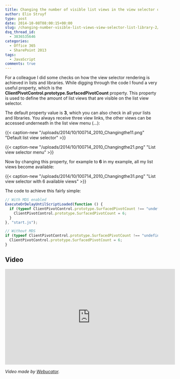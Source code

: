 ```yaml
---
title: Changing the number of visible list views in the view selector of a list or library
author: Elio Struyf
type: post
date: 2014-10-08T08:00:15+00:00
slug: /changing-number-visible-list-views-view-selector-list-library-2/
dsq_thread_id:
  - 3836535646
categories:
  - Office 365
  - SharePoint 2013
tags:
  - JavaScript
comments: true
---
```


For a colleague I did some checks on how the view selector rendering is achieved in lists and libraries. While digging through the code I found a very useful property, which is the **ClientPivotControl.prototype.SurfacedPivotCount** property. This property is used to define the amount of list views that are visible on the list view selector.

The default property value is **3**, which you can also check in all your lists and libraries. You always receive three view links, the other views can be accessed underneath in the list view menu (...):

{{< caption-new "/uploads/2014/10/100714_2010_Changingthe11.png" "Default list view selector" >}}

{{< caption-new "/uploads/2014/10/100714_2010_Changingthe21.png" "List view selector menu" >}}

Now by changing this property, for example to **6** in my example, all my list views become available:

{{< caption-new "/uploads/2014/10/100714_2010_Changingthe31.png" "List view selector with 6 available views" >}}

The code to achieve this fairly simple:

```JavaScript
// With MDS enabled
ExecuteOrDelayUntilScriptLoaded(function () {
  if (typeof ClientPivotControl.prototype.SurfacedPivotCount !== "undefined") {
    ClientPivotControl.prototype.SurfacedPivotCount = 6;
  }
}, "start.js");

// Without MDS
if (typeof ClientPivotControl.prototype.SurfacedPivotCount !== "undefined") {
  ClientPivotControl.prototype.SurfacedPivotCount = 6;
}
```


## Video

<iframe width="560" height="315" src="https://www.youtube.com/embed/pFJCRSekuI8" frameborder="0" allowfullscreen="allowfullscreen"></iframe>

_Video made by [Webucator](https://www.webucator.com/microsoft-training/sharepoint.cfm)._